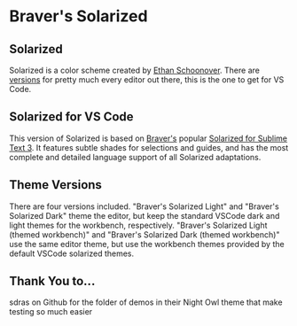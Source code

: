 # Braver's Solarized

## Solarized
Solarized is a color scheme created by [Ethan Schoonover](http://ethanschoonover.com/solarized). There are [versions](https://github.com/altercation/solarized) for pretty much every editor out there, this is the one to get for VS Code.

## Solarized for VS Code
This version of Solarized is based on [Braver's](https://github.com/braver) popular [Solarized for Sublime Text 3](https://packagecontrol.io/packages/Solarized%20Color%20Scheme). It features subtle shades for selections and guides, and has the most complete and detailed language support of all Solarized adaptations.

## Theme Versions
There are four versions included. "Braver's Solarized Light" and "Braver's Solarized Dark" theme the editor, but keep the standard VSCode dark and light themes for the workbench, respectively. "Braver's Solarized Light (themed workbench)" and "Braver's Solarized Dark (themed workbench)" use the same editor theme, but use the workbench themes provided by the default VSCode solarized themes.

## Thank You to...
sdras on Github for the folder of demos in their Night Owl theme that make testing so much easier